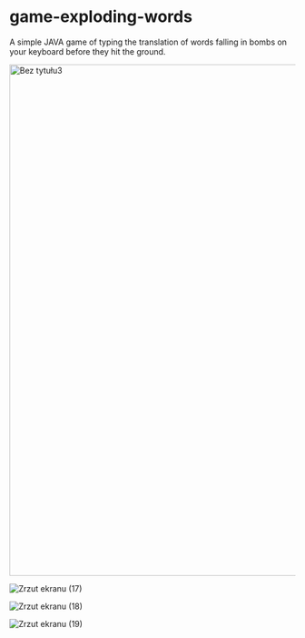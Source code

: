 # game-exploding-words
A simple JAVA game of typing the translation of words falling in bombs on your keyboard before they hit the ground.

<img width="899" alt="Bez tytułu3" src="https://user-images.githubusercontent.com/95628848/170835375-563414cb-bce4-40f2-baaf-62ea44a70c7e.png">

![Zrzut ekranu (17)](https://user-images.githubusercontent.com/95628848/170835382-0247b0d4-bb44-43c1-b6d8-b7fa3db59949.png)

![Zrzut ekranu (18)](https://user-images.githubusercontent.com/95628848/170835386-a67a39ef-df5f-426d-88de-4cf990b22562.png)

![Zrzut ekranu (19)](https://user-images.githubusercontent.com/95628848/170835393-fb2f9dee-e61e-4e4b-9507-40a7d2084c59.png)

